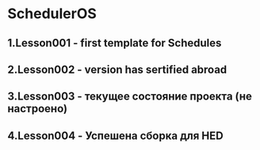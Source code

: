 # SchedulerOS
## 1.Lesson001 - first template for Schedules
## 2.Lesson002 - version has sertified abroad
## 3.Lesson003 - текущее состояние проекта (не настроено)
## 4.Lesson004 - Успешена сборка для HED